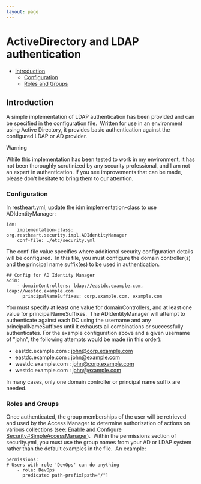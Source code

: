 ```yaml
---
layout: page
---
```


# ActiveDirectory and LDAP authentication

* [Introduction](#introduction)
    * [Configuration](#configuration)
    * [Roles and Groups](#roles-and-groups)

  

## Introduction

A simple implementation of LDAP authentication has been provided and can
be specified in the configuration file.  Written for use in an
environment using Active Directory, it provides basic authentication
against the configured LDAP or AD provider.  

  

Warning

While this implementation has been tested to work in my environment, it
has not been thoroughly scrutinized by any security professional, and I
am not an expert in authentication. If you see improvements that can be
made, please don't hesitate to bring them to our attention.

### Configuration

In restheart.yml, update the idm implementation-class to use
ADIdentityManager:

``` text
idm:    
    implementation-class: org.restheart.security.impl.ADIdentityManager
    conf-file: ./etc/security.yml
```

The conf-file value specifies where additional security configuration
details will be configured.  In this file, you must configure the domain
controller(s) and the principal name suffix(es) to be used in
authentication.

``` text
## Config for AD Identity Manager
adim:
    - domainControllers: ldap://eastdc.example.com, ldap://westdc.example.com
      principalNameSuffixes: corp.example.com, example.com
```

You must specify at least one value for domainControllers, and at least
one value for principalNameSuffixes.  The ADIdentityManager will attempt
to authenticate against each DC using the username and any
principalNameSuffixes until it exhausts all combinations or successfully
authenticates. For the example configuration above and a given username
of "john", the following attempts would be made (in this order):

-   eastdc.example.com : <john@corp.example.com>
-   eastdc.example.com : <john@example.com>
-   westdc.example.com : <john@corp.example.com>
-   westdc.example.com : <john@example.com>

In many cases, only one domain controller or principal name suffix are
needed.  

### Roles and Groups

Once authenticated, the group memberships of the user will be retrieved
and used by the Access Manager to determine authorization of actions on
various collections (see: [Enable and Configure
Security\#SimpleAccessManager](Enable-and-Configure-Security_13369378.html#EnableandConfigureSecurity-SimpleAccessManager)).
 Within the permissions section of security.yml, you must use the group
names from your AD or LDAP system rather than the default examples in
the file.  An example:

``` text
permissions:
# Users with role 'DevOps' can do anything
    - role: DevOps
      predicate: path-prefix[path="/"]
```

  

  
